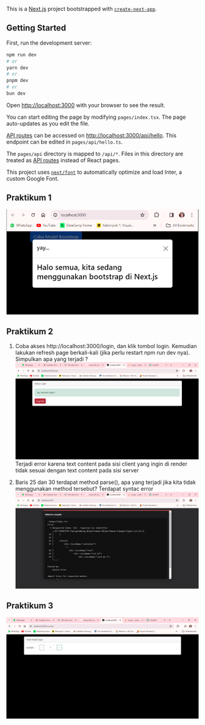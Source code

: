 This is a [Next.js](https://nextjs.org/) project bootstrapped with [`create-next-app`](https://github.com/vercel/next.js/tree/canary/packages/create-next-app).

## Getting Started

First, run the development server:

```bash
npm run dev
# or
yarn dev
# or
pnpm dev
# or
bun dev
```

Open [http://localhost:3000](http://localhost:3000) with your browser to see the result.

You can start editing the page by modifying `pages/index.tsx`. The page auto-updates as you edit the file.

[API routes](https://nextjs.org/docs/api-routes/introduction) can be accessed on [http://localhost:3000/api/hello](http://localhost:3000/api/hello). This endpoint can be edited in `pages/api/hello.ts`.

The `pages/api` directory is mapped to `/api/*`. Files in this directory are treated as [API routes](https://nextjs.org/docs/api-routes/introduction) instead of React pages.

This project uses [`next/font`](https://nextjs.org/docs/basic-features/font-optimization) to automatically optimize and load Inter, a custom Google Font.

## Praktikum 1

![alt text](asset-report/praktikum1.png)

## Praktikum 2
1. Coba akses http://localhost:3000/login, dan klik tombol login. Kemudian lakukan refresh page berkali-kali (jika perlu restart npm run dev nya). Simpulkan apa yang terjadi ?
![alt text](asset-report/praktikum2.png)
Terjadi error karena text content pada sisi client yang ingin di render tidak sesuai dengan text content pada sisi server

2. Baris 25 dan 30 terdapat method parse(), apa yang terjadi jika kita tidak menggunakan method tersebut?
Terdapat syntac error
![alt text](asset-report/error_Soal2.png)

## Praktikum 3
![alt text](asset-report/praktikum3.png)